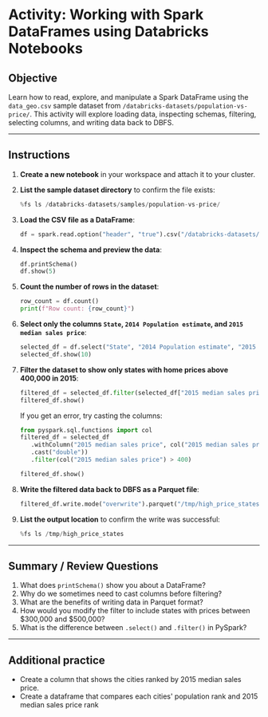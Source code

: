 # Activity: Working with Spark DataFrames using Databricks Notebooks

## Objective
Learn how to read, explore, and manipulate a Spark DataFrame using the `data_geo.csv` sample dataset from `/databricks-datasets/population-vs-price/`. This activity will explore loading data, inspecting schemas, filtering, selecting columns, and writing data back to DBFS.

---

## Instructions

1. **Create a new notebook** in your workspace and attach it to your cluster.

2. **List the sample dataset directory** to confirm the file exists:
   ```python
   %fs ls /databricks-datasets/samples/population-vs-price/
   ```

3. **Load the CSV file as a DataFrame**:
   ```python
   df = spark.read.option("header", "true").csv("/databricks-datasets/samples/population-vs-price/data_geo.csv")
   ```

4. **Inspect the schema and preview the data**:
   ```python
   df.printSchema()
   df.show(5)
   ```

5. **Count the number of rows in the dataset**:
   ```python
   row_count = df.count()
   print(f"Row count: {row_count}")
   ```

6. **Select only the columns `State`, `2014 Population estimate`, and `2015 median sales price`**:
   ```python
   selected_df = df.select("State", "2014 Population estimate", "2015 median sales price")
   selected_df.show(10)
   ```

7. **Filter the dataset to show only states with home prices above 400,000 in 2015**:
   ```python
   filtered_df = selected_df.filter(selected_df["2015 median sales price"] > 400)
   filtered_df.show()
   ```

   If you get an error, try casting the columns:
   ```python
   from pyspark.sql.functions import col
   filtered_df = selected_df
      .withColumn("2015 median sales price", col("2015 median sales price")
      .cast("double"))                             
      .filter(col("2015 median sales price") > 400)

   filtered_df.show()
   ```

8. **Write the filtered data back to DBFS as a Parquet file**:
   ```python
   filtered_df.write.mode("overwrite").parquet("/tmp/high_price_states")
   ```

9. **List the output location** to confirm the write was successful:
   ```python
   %fs ls /tmp/high_price_states
   ```

---

## Summary / Review Questions

1. What does `printSchema()` show you about a DataFrame?
2. Why do we sometimes need to cast columns before filtering?
3. What are the benefits of writing data in Parquet format?
4. How would you modify the filter to include states with prices between $300,000 and $500,000?
5. What is the difference between `.select()` and `.filter()` in PySpark?

---

## Additional practice

- Create a column that shows the cities ranked by 2015 median sales price.
- Create a dataframe that compares each cities' population rank and 2015 median sales price rank
